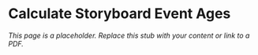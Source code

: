 #    Calculate Storyboard Event Ages

_This page is a placeholder. Replace this stub with your content or link to a PDF._
